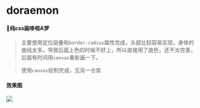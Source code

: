 # doraemon
####  :panda_face:纯css画哆啦A梦
>主要使用定位层叠和`border-radius`属性完成，头部比较容易实现，身体的曲线太多，导致后面上色的时候不好上，所以直接用了底色，还不太完善，后面有时间用`canvas`重新画一下。

>使用`canvas`绘制完成，见另一仓库
#### 效果图
![](https://github.com/MambaLeon/doraemon/raw/master/pic.png)  
